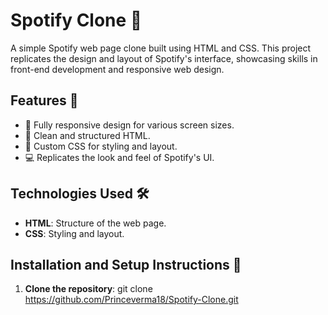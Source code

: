 # Spotify Clone 🎵

A simple Spotify web page clone built using HTML and CSS. This project replicates the design and layout of Spotify's interface, showcasing skills in front-end development and responsive web design.

## Features 🚀

- 🎨 Fully responsive design for various screen sizes.
- 📄 Clean and structured HTML.
- 🎨 Custom CSS for styling and layout.
- 💻 Replicates the look and feel of Spotify's UI.

## Technologies Used 🛠️

- **HTML**: Structure of the web page.
- **CSS**: Styling and layout.

## Installation and Setup Instructions 🧰

1. **Clone the repository**:
   git clone https://github.com/Princeverma18/Spotify-Clone.git
